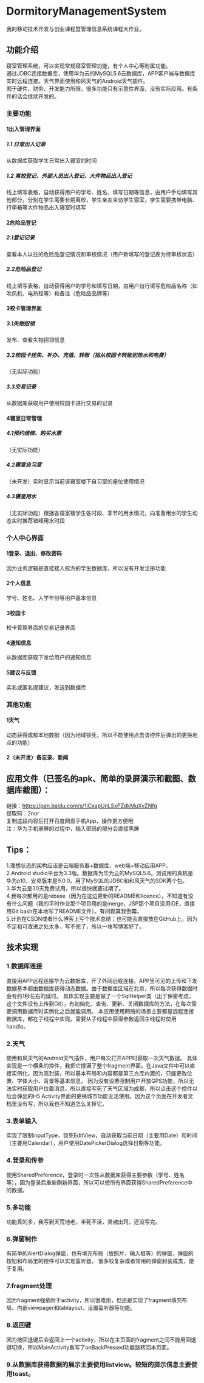 # DormitoryManagementSystem
我的移动技术开发与创业课程暨管理信息系统课程大作业。

## 功能介绍
寝室管理系统，可以实现常规寝室管理功能，有个人中心等附属功能。  
通过JDBC连接数据库，使用华为云的MySQL5.6云数据库，APP客户端与数据库实时远程连接。天气界面使用和风天气的Android天气插件。  
囿于硬件、财务、开发能力所限，很多功能只有示意性界面，没有实际应用。有条件的话会继续开发的。  
### 主要功能  
#### 1出入管理界面
##### 1.1 日常出入记录
从数据库获取学生日常出入寝室的时间
##### 1.2 离校登记、外部人员出入登记、大件物品出入登记
线上填写表格，自动获得用户的学号、姓名、填写日期等信息，由用户手动填写其他部分。分别在学生需要长期离校，学生亲友来访学生寝室，学生需要携带电脑、行李箱等大件物品出入寝室时填写
#### 2危险品登记
##### 2.1登记记录
查看本人以往的危险品登记情况和审核情况（用户新填写的登记表为待审核状态）
##### 2.2危险品登记
线上填写表格，自动获得用户的学号和填写日期，由用户自行填写危险品名称（如吹风机、电热毯等）和备注（危险品品牌等）
#### 3校卡管理界面
##### 3.1失物招领
发布、查看失物招领信息
##### 3.2校园卡挂失、补办、充值、转账（指从校园卡转账到热水和电费）
（无实际功能）
##### 3.3交易记录
从数据库获取用户使用校园卡进行交易的记录
#### 4寝室日常管理
##### 4.1预约维修、购买水票
（无实际功能）
##### 4.2寝室自习室
（未开发）实时显示当前该寝室楼下自习室的座位使用情况
##### 4.3寝室用水
（无实际功能）根据各寝室楼学生各时段、季节的用水情况，向准备用水的学生动态实时推荐错峰用水时段
### 个人中心界面
#### 1登录、退出、修改密码
因为业务逻辑是直接接入校方的学生数据库，所以没有开发注册功能
#### 2个人信息
学号、姓名、入学年份等用户基本信息
#### 3校园卡
校卡管理界面的交易记录界面
#### 4通知信息
从数据库获取下发给用户的通知信息
#### 5建议与反馈
实名或匿名提建议，发送到数据库
### 其他功能
#### 1天气
动态获得成都本地数据（因为地域锁死，所以不能使用点击该控件后弹出的更换地点的功能）
#### 2（未开发）备忘录、新闻
 

## 应用文件（已签名的apk、简单的录屏演示和截图、数据库截图）：
链接：https://pan.baidu.com/s/1iCxapUnLSxPZdkMuXvZNfg  
提取码：2nor  
复制这段内容后打开百度网盘手机App，操作更方便哦  
注：华为手机录屏的过程中，输入密码的部分会直接黑屏 

## Tips：
1.理想状态的架构应该是云端服务器+数据库，web端+移动应用APP。    
2.Android studio平台为3.3版。数据库为华为云的MySQL5.6。测试用的真机是华为p10，安卓版本是9.0.0。用了MySQL的JDBC和和风天气的SDK两个包。  
3.华为云是30天免费试用，所以很快就要过期了。  
4.我每次都用的是rebase（因为在这边更新的README和licence），不知道有没有什么问题（我的平时作业那个项目用的是merge，JSP那个项目没用IDE，直接用Git bash在本地写了README文件）。有问题算我倒霉。  
5.计划在CSDN或者什么博客上写个技术总结；也可能会直接放在GitHub上。因为不足和可改进之处太多，写不完了，所以一块写博客好了。

## 技术实现
### 1.数据库连接
直接用APP远程连接华为云数据库，开了外网远程连接。APP里可见的上传和下发数据基本都由数据库获得动态数据。由于数据库区域在北京，所以每次获得数据时会有约1秒左右的延时。
具体实现主要是做了一个SqlHelper类（出于保密考虑，这个文件没有上传到Git），有初始化、查询、更新、关闭数据库的方法，在每次需要调用数据库时实例化之后就能调用。
本应用使用网络的场景主要都是远程连接数据库，都在子线程中实现。需要从子线程中获得参数返回主线程时使用handle。
### 2.天气
使用和风天气的Android天气插件，用户每次打开APP时获取一次天气数据。
具体实现是一个横条的控件，我把它撑满了整个fragment界面。在Java文件中可以直接实例化，因为高封装，所以基本布局和内容都是第三方库内置的，只能更改位置、字体大小、背景等基本信息。
因为没有设置强制用户开放GPS功能，所以无法实时获取用户位置消息，所以直接写死了天气区域为成都，所以点击这个控件以后会弹出的H5 Activity界面的更换城市功能无法使用。因为这个页面在开发者文档里没有写，所以我也不知道怎么关掉它。
### 3.表单输入
实现了限制inputType，锁死EditView，自动获取当前日期（主要用Date）和时间（主要用Calendar），用户使用DatePickerDialog选择日期等功能。
### 4.登录和传参
使用SharedPreference，登录时一次性从数据库获得主要参数（学号、姓名等），因为登录后重新刷新界面，所以可以使所有界面获得SharedPreference中的数据。
### 5.多功能
功能真的多，我写到天荒地老，半死不活，灵魂出窍，还没写完。
### 6.弹窗制作
有简单的AlertDialog弹窗，也有填充布局（放照片、输入框等）的弹窗，弹窗的按钮和布局里的控件可以实现监听器。
很多较复杂或者常用的弹窗封装成类，便于复用。
### 7.fragment处理
因为fragment强依附于activity，所以很难用，但还是实现了fragment填充布局、内嵌viewpager和tablayout、设置监听器等功能。
### 8.返回键
因为按回退键后会返回上一个activity，所以在主页面的fragment之间不能用回退键切换，所以MainActivity重写了onBackPressed功能跳转回本页面。
### 9.从数据库获得数据的展示主要使用listview。较短的提示信息主要使用toast。
